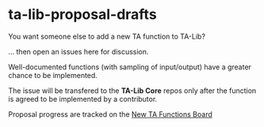 # ta-lib-proposal-drafts
You want someone else to add a new TA function to TA-Lib? 

... then open an issues here for discussion.

Well-documented functions (with sampling of input/output) have a greater chance to be implemented.

The issue will be transfered to the **TA-Lib Core** repos only after the function is agreed to be implemented by a contributor.

Proposal progress are tracked on the [New TA Functions Board]( https://github.com/orgs/TA-Lib/projects/1 )
